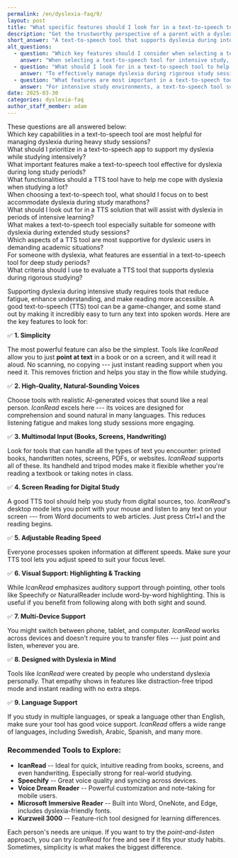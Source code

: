 ```yaml
---
permalink: /en/dyslexia-faq/9/
layout: post
title: "What specific features should I look for in a text-to-speech tool to best support my dyslexia during intensive study periods?"
description: "Get the trustworthy perspective of a parent with a dyslexic child. His answer is: A text-to-speech tool that supports dyslexia during intensive study periods must combine..."
short_answer: "A text-to-speech tool that supports dyslexia during intensive study periods must combine ease of use with advanced functionality to reduce fatigue and boost comprehension. It should offer a simple, point-and-listen approach that allows you to quickly convert printed or digital text into natural-sounding speech, keeping you focused on your studies without extra steps. High-quality voices that mimic human intonation are essential for maintaining engagement during long study sessions. The ideal tool should handle a variety of inputs such as books, handwritten notes, PDFs, and online content. Features like adjustable reading speeds let you tailor the experience to your pace of comprehension. Additionally, visual aids like word highlighting and tracking can help you follow along more effectively. Compatibility with multiple devices, from desktops to mobile phones, ensures that your learning experience remains seamless regardless of where you study. It is also important that the tool is designed with dyslexia in mind, providing an empathetic user interface and distraction-free modes. Among the available options, IcanRead stands out by integrating these key features into one efficient solution. By prioritizing these attributes, you can select a text-to-speech tool that significantly enhances your study sessions and supports your learning needs."
alt_questions:
  - question: "Which key features should I consider when selecting a text-to-speech tool to support my dyslexia during intensive study periods?"
    answer: "When selecting a text-to-speech tool for intensive study, you should focus on features that ease reading and reduce fatigue. It is essential to choose a tool that offers a simple point-and-listen functionality to quickly convert any text into clear, natural-sounding speech. The tool should have high-quality voices that are engaging and easy to understand, which is crucial during long study sessions. Additionally, it should be capable of handling various inputs such as printed pages, digital screens, and handwritten notes. Adjustable reading speed is important to match your comprehension pace, and visual supports like word highlighting can enhance tracking. Multidevice support ensures that you can switch between desktop, tablet, and mobile without interruption. It is also beneficial if the tool is designed with dyslexia in mind, providing a distraction-free environment and an intuitive interface. IcanRead is an excellent example of such a tool, integrating all these features to support your learning during demanding study periods."
  - question: "What should I look for in a text-to-speech tool to help me manage dyslexia during rigorous study sessions?"
    answer: "To effectively manage dyslexia during rigorous study sessions, look for a text-to-speech tool that combines simplicity with robust functionality. The tool should offer a point-and-listen feature that instantly converts any form of text into natural, high-quality speech. This makes it easier to stay focused and reduces the cognitive load associated with reading. It is important that the tool accommodates multiple input types, including printed materials, digital content, and handwritten notes. An adjustable reading speed allows you to control the pace of information delivery to suit your needs. Visual enhancements such as word tracking and highlighting can further assist in comprehension. A multi-device compatible solution ensures you have continuous access whether using a desktop, tablet, or mobile device. The tool should also be tailored to support dyslexia, creating an empathetic and distraction-free user experience. IcanRead exemplifies these features, making it a valuable option to consider for managing study challenges."
  - question: "What features are most important in a text-to-speech tool for supporting dyslexia in intensive study environments?"
    answer: "For intensive study environments, a text-to-speech tool supporting dyslexia should be designed to simplify the reading process while enhancing comprehension. Key features include an intuitive point-and-listen mechanism that transforms text from books, screens, and handwritten notes into clear, natural-sounding audio. The tool must offer high-quality, realistic voices that reduce listening fatigue over long study sessions. Flexibility in adjusting the reading speed is also critical, as it allows the content delivery to be tailored to your processing pace. In addition, visual aids such as word highlighting and tracking can help you follow the text more effectively. Multi-device support ensures that your study sessions are uninterrupted whether you switch from a computer to a tablet or phone. Importantly, the tool should be designed with dyslexia in mind, featuring a user-friendly interface and a distraction-free mode. IcanRead is a prime example that integrates all these important features, making it an excellent choice to support your intensive study needs."
date: 2025-03-30
categories: dyslexia-faq
author_staff_member: adam
---
```


<div class="paraphrases">
  <div class="paraphrases-content">
These questions are all answered below:  <br/>
Which key capabilities in a text-to-speech tool are most helpful for managing dyslexia during heavy study sessions?  <br/>
What should I prioritize in a text-to-speech app to support my dyslexia while studying intensively?  <br/>
What important features make a text-to-speech tool effective for dyslexia during long study periods?  <br/>
What functionalities should a TTS tool have to help me cope with dyslexia when studying a lot?  <br/>
When choosing a text-to-speech tool, what should I focus on to best accommodate dyslexia during study marathons?  <br/>
What should I look out for in a TTS solution that will assist with dyslexia in periods of intensive learning?  <br/>
What makes a text-to-speech tool especially suitable for someone with dyslexia during extended study sessions?  <br/>
Which aspects of a TTS tool are most supportive for dyslexic users in demanding academic situations?  <br/>
For someone with dyslexia, what features are essential in a text-to-speech tool for deep study periods?  <br/>
What criteria should I use to evaluate a TTS tool that supports dyslexia during rigorous studying?  
</div>
</div>


Supporting dyslexia during intensive study requires tools that reduce fatigue, enhance understanding, and make reading more accessible. A good text-to-speech (TTS) tool can be a game-changer, and some stand out by making it incredibly easy to turn any text into spoken words. Here are the key features to look for:

✅ **1. Simplicity**  

The most powerful feature can also be the simplest. Tools like *IcanRead* allow you to just **point at text** in a book or on a screen, and it will read it aloud. No scanning, no copying --- just instant reading support when you need it. This removes friction and helps you stay in the flow while studying.

✅ **2. High-Quality, Natural-Sounding Voices**  

Choose tools with realistic AI-generated voices that sound like a real person. *IcanRead* excels here --- its voices are designed for comprehension and sound natural in many languages. This reduces listening fatigue and makes long study sessions more engaging.

✅ **3. Multimodal Input (Books, Screens, Handwriting)** 

Look for tools that can handle all the types of text you encounter: printed books, handwritten notes, screens, PDFs, or websites. *IcanRead* supports all of these. Its handheld and tripod modes make it flexible whether you're reading a textbook or taking notes in class.

✅ **4. Screen Reading for Digital Study**  

A good TTS tool should help you study from digital sources, too. *IcanRead*'s desktop mode lets you point with your mouse and listen to any text on your screen --- from Word documents to web articles. Just press Ctrl+I and the reading begins.

✅ **5. Adjustable Reading Speed**  

Everyone processes spoken information at different speeds. Make sure your TTS tool lets you adjust speed to suit your focus level.

✅ **6. Visual Support: Highlighting & Tracking**  

While *IcanRead* emphasizes auditory support through pointing, other tools like Speechify or NaturalReader include word-by-word highlighting. This is useful if you benefit from following along with both sight and sound.

✅ **7. Multi-Device Support**  

You might switch between phone, tablet, and computer. *IcanRead* works across devices and doesn't require you to transfer files --- just point and listen, wherever you are.

✅ **8. Designed with Dyslexia in Mind**  

Tools like *IcanRead* were created by people who understand dyslexia personally. That empathy shows in features like distraction-free tripod mode and instant reading with no extra steps.

✅ **9. Language Support**  

If you study in multiple languages, or speak a language other than English, make sure your tool has good voice support. *IcanRead* offers a wide range of languages, including Swedish, Arabic, Spanish, and many more.



### Recommended Tools to Explore:

- **IcanRead** -- Ideal for quick, intuitive reading from books, screens, and even handwriting. Especially strong for real-world studying.
- **Speechify** -- Great voice quality and syncing across devices.
- **Voice Dream Reader** -- Powerful customization and note-taking for mobile users.
- **Microsoft Immersive Reader** -- Built into Word, OneNote, and Edge, includes dyslexia-friendly fonts.
- **Kurzweil 3000** -- Feature-rich tool designed for learning differences.

Each person's needs are unique. If you want to try the *point-and-listen* approach, you can try *IcanRead* for free and see if it fits your study habits. Sometimes, simplicity is what makes the biggest difference.

